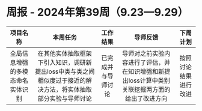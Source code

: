 # 周报 - 2024年第39周（9.23—9.29）


|  项目名称  | 本周任务 | 工作结果 | 导师反馈 |  下周计划| 
|:----------:|:--------:|:--------:|:--------:|:--------:|
|  全局信息增强的多模态命名实体识别       | 在其他实体抽取框架下引入知识，调研新提出loss中类与类之间相似度过于接近的解决方法，将实体抽取部分实验与导师讨论 |已完成并与导师讨论| 导师对之前实验内容进行了评估，并在知识增强和新提出loss计算中类别关联挖掘两方面的给出了改进方向 | 按照讨论结果进行改进
